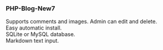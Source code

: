 ### PHP-Blog-New7
Supports comments and images. Admin can edit and delete.  
Easy automatic install.  
SQLite or MySQL database.  
Markdown text input.
